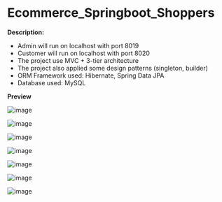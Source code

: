 # Ecommerce_Springboot_Shoppers

**Description:**
- Admin will run on localhost with port 8019
- Customer will run on localhost with port 8020
- The project use MVC + 3-tier architecture
- The project also applied some design patterns (singleton, builder)
- ORM Framework used: Hibernate, Spring Data JPA
- Database used: MySQL

**Preview**

![image](https://github.com/Trandinhdongkhanh/Ecommerce_Springboot_Shoppers/assets/95671871/dc14dbb9-2061-4890-ba23-080bdbebd0f4)


![image](https://github.com/Trandinhdongkhanh/Ecommerce_Springboot_Shoppers/assets/95671871/23f394c9-cd1f-49db-a698-3f40da16697f)


![image](https://github.com/Trandinhdongkhanh/Ecommerce_Springboot_Shoppers/assets/95671871/f155bfc7-0c70-4647-9bb5-fe168975c777)


![image](https://github.com/Trandinhdongkhanh/Ecommerce_Springboot_Shoppers/assets/95671871/709938bc-c798-4eb8-a05b-73280b44e68d)


![image](https://github.com/Trandinhdongkhanh/Ecommerce_Springboot_Shoppers/assets/95671871/61972fa1-4dcd-4613-8161-5ed76521fa58)


![image](https://github.com/Trandinhdongkhanh/Ecommerce_Springboot_Shoppers/assets/95671871/0064e895-7e28-4bc9-b669-38cd80e0f9c5)


![image](https://github.com/Trandinhdongkhanh/Ecommerce_Springboot_Shoppers/assets/95671871/e296b913-1360-4383-a563-44f1e61cf07f)
